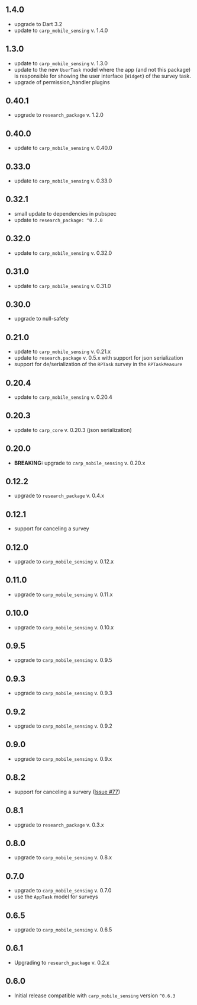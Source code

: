 ## 1.4.0

* upgrade to Dart 3.2
* update to `carp_mobile_sensing` v. 1.4.0

## 1.3.0

* update to `carp_mobile_sensing` v. 1.3.0
* update to the new `UserTask` model where the app (and not this package) is responsible for showing the user interface (`Widget`) of the survey task.
* upgrade of permission_handler plugins

## 0.40.1

* upgrade to `research_package` v. 1.2.0

## 0.40.0

* update to `carp_mobile_sensing` v. 0.40.0

## 0.33.0

* update to `carp_mobile_sensing` v. 0.33.0

## 0.32.1

* small update to dependencies in pubspec
* update to `research_package: ^0.7.0`

## 0.32.0

* update to `carp_mobile_sensing` v. 0.32.0

## 0.31.0

* update to `carp_mobile_sensing` v. 0.31.0

## 0.30.0

* upgrade to null-safety

## 0.21.0

* update to `carp_mobile_sensing` v. 0.21.x
* update to `research.package` v. 0.5.x with support for json serialization
* support for de/serialization of the `RPTask` survey in the `RPTaskMeasure`

## 0.20.4

* update to `carp_mobile_sensing` v. 0.20.4

## 0.20.3

* update to `carp_core` v. 0.20.3 (json serialization)

## 0.20.0

* **BREAKING:** upgrade to `carp_mobile_sensing` v. 0.20.x

## 0.12.2

* upgrade to `research_package` v. 0.4.x

## 0.12.1

* support for canceling a survey

## 0.12.0

* upgrade to `carp_mobile_sensing` v. 0.12.x

## 0.11.0

* upgrade to `carp_mobile_sensing` v. 0.11.x

## 0.10.0

* upgrade to `carp_mobile_sensing` v. 0.10.x

## 0.9.5

* upgrade to `carp_mobile_sensing` v. 0.9.5

## 0.9.3

* upgrade to `carp_mobile_sensing` v. 0.9.3

## 0.9.2

* upgrade to `carp_mobile_sensing` v. 0.9.2

## 0.9.0

* upgrade to `carp_mobile_sensing` v. 0.9.x

## 0.8.2

* support for canceling a survery ([Issue #77](https://github.com/cph-cachet/carp.sensing-flutter/issues/77))

## 0.8.1

* upgrade to `research_package` v. 0.3.x

## 0.8.0

* upgrade to `carp_mobile_sensing` v. 0.8.x

## 0.7.0

* upgrade to `carp_mobile_sensing` v. 0.7.0
* use the `AppTask` model for surveys

## 0.6.5

* upgrade to `carp_mobile_sensing` v. 0.6.5

## 0.6.1

* Upgrading to `research_package` v. 0.2.x

## 0.6.0

* Initial release compatible with `carp_mobile_sensing` version `^0.6.3`
